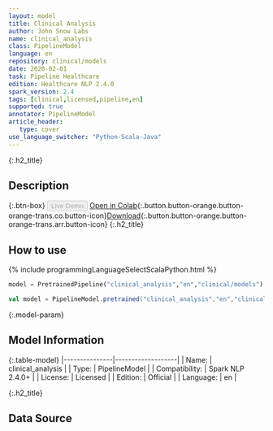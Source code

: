 ```yaml
---
layout: model
title: Clinical Analysis
author: John Snow Labs
name: clinical_analysis
class: PipelineModel
language: en
repository: clinical/models
date: 2020-02-01
task: Pipeline Healthcare
edition: Healthcare NLP 2.4.0
spark_version: 2.4
tags: [clinical,licensed,pipeline,en]
supported: true
annotator: PipelineModel
article_header:
   type: cover
use_language_switcher: "Python-Scala-Java"
---
```


{:.h2_title}
## Description

{:.btn-box}
<button class="button button-orange" disabled>Live Demo</button>
[Open in Colab](https://colab.research.google.com/github/JohnSnowLabs/spark-nlp-workshop/blob/master/tutorials/Certification_Trainings/Healthcare/11.Pretrained_Clinical_Pipelines.ipynb){:.button.button-orange.button-orange-trans.co.button-icon}[Download](https://s3.amazonaws.com/auxdata.johnsnowlabs.com/clinical/models/clinical_analysis_en_2.4.0_2.4_1580600773378.zip){:.button.button-orange.button-orange-trans.arr.button-icon}
{:.h2_title}
## How to use 
<div class="tabs-box" markdown="1">

{% include programmingLanguageSelectScalaPython.html %}

```python
model = PretrainedPipeline("clinical_analysis","en","clinical/models")
```

```scala
val model = PipelineModel.pretrained("clinical_analysis","en","clinical/models")
```
</div>

{:.model-param}
## Model Information

{:.table-model}
|---------------|-------------------|
| Name:          | clinical_analysis |
| Type:   | PipelineModel     |
| Compatibility: | Spark NLP 2.4.0+             |
| License:       | Licensed          |
| Edition:       | Official        |
| Language:      | en                |


{:.h2_title}
## Data Source
